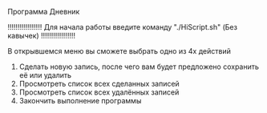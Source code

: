 Программа Дневник

!!!!!!!!!!!!!!!!!
Для начала работы введите команду "./HiScript.sh" (Без кавычек)
!!!!!!!!!!!!!!!!!

В открывшемся меню вы сможете выбрать одно из 4х действий

1) Сделать новую запись, после чего вам будет предложено сохранить её или удалить
2) Просмотреть список всех сделанных записей
3) Просмотреть список всех удалённых записей
4) Закончить выполнение программы
